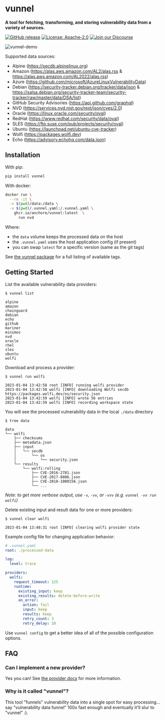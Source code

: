 # vunnel

**A tool for fetching, transforming, and storing vulnerability data from a variety of sources.**

[![GitHub release](https://img.shields.io/github/release/anchore/vunnel.svg)](https://github.com/anchore/vunnel/releases/latest)
[![License: Apache-2.0](https://img.shields.io/badge/License-Apache%202.0-blue.svg)](https://github.com/anchore/vunnel/blob/main/LICENSE)
[![Join our Discourse](https://img.shields.io/badge/Discourse-Join-blue?logo=discourse)](https://anchore.com/discourse)

![vunnel-demo](https://user-images.githubusercontent.com/590471/226942827-e19742ef-e66e-4e11-8f9b-fb74c40f1dee.gif)

Supported data sources:
- Alpine (https://secdb.alpinelinux.org)
- Amazon (https://alas.aws.amazon.com/AL2/alas.rss & https://alas.aws.amazon.com/AL2022/alas.rss)
- Azure (https://github.com/microsoft/AzureLinuxVulnerabilityData)
- Debian (https://security-tracker.debian.org/tracker/data/json & https://salsa.debian.org/security-tracker-team/security-tracker/raw/master/data/DSA/list)
- GitHub Security Advisories (https://api.github.com/graphql)
- NVD (https://services.nvd.nist.gov/rest/json/cves/2.0)
- Oracle (https://linux.oracle.com/security/oval)
- RedHat (https://www.redhat.com/security/data/oval)
- SLES (https://ftp.suse.com/pub/projects/security/oval)
- Ubuntu (https://launchpad.net/ubuntu-cve-tracker)
- Wolfi (https://packages.wolfi.dev)
- Echo (https://advisory.echohq.com/data.json)


## Installation

With pip:

```bash
pip install vunnel
```

With docker:

```bash
docker run \
  --rm -it \
  -v $(pwd)/data:/data \
  -v $(pwd)/.vunnel.yaml:/.vunnel.yaml \
    ghcr.io/anchore/vunnel:latest  \
      run nvd
```
Where:
  - the `data` volume keeps the processed data on the host
  - the `.vunnel.yaml` uses the host application config (if present)
  - you can swap `latest` for a specific version (same as the git tags)

See [the vunnel package](https://github.com/anchore/vunnel/pkgs/container/vunnel) for a full listing of available tags.


## Getting Started

List the available vulnerability data providers:

```
$ vunnel list

alpine
amazon
chainguard
debian
echo
github
mariner
minimos
nvd
oracle
rhel
sles
ubuntu
wolfi
```

Download and process a provider:

```
$ vunnel run wolfi

2023-01-04 13:42:58 root [INFO] running wolfi provider
2023-01-04 13:42:58 wolfi [INFO] downloading Wolfi secdb https://packages.wolfi.dev/os/security.json
2023-01-04 13:42:59 wolfi [INFO] wrote 56 entries
2023-01-04 13:42:59 wolfi [INFO] recording workspace state
```

You will see the processed vulnerability data in the local `./data` directory

```
$ tree data

data
└── wolfi
    ├── checksums
    ├── metadata.json
    ├── input
    │   └── secdb
    │       └── os
    │           └── security.json
    └── results
        └── wolfi:rolling
            ├── CVE-2016-2781.json
            ├── CVE-2017-8806.json
            ├── CVE-2018-1000156.json
            └── ...
```

*Note: to get more verbose output, use `-v`, `-vv`, or `-vvv` (e.g. `vunnel -vv run wolfi`)*

Delete existing input and result data for one or more providers:

```
$ vunnel clear wolfi

2023-01-04 13:48:31 root [INFO] clearing wolfi provider state
```

Example config file for changing application behavior:

```yaml
# .vunnel.yaml
root: ./processed-data

log:
  level: trace

providers:
  wolfi:
    request_timeout: 125
    runtime:
      existing_input: keep
      existing_results: delete-before-write
      on_error:
        action: fail
        input: keep
        results: keep
        retry_count: 3
        retry_delay: 10

```

Use `vunnel config` to get a better idea of all of the possible configuration options.


## FAQ


### Can I implement a new provider?

Yes you can! See [the provider docs](https://github.com/anchore/vunnel/blob/main/DEVELOPING.md#adding-a-new-provider) for more information.


### Why is it called "vunnel"?

This tool "funnels" vulnerability data into a single spot for easy processing... say "vulnerability data funnel" 100x fast enough and eventually it'll slur to "vunnel" :).
